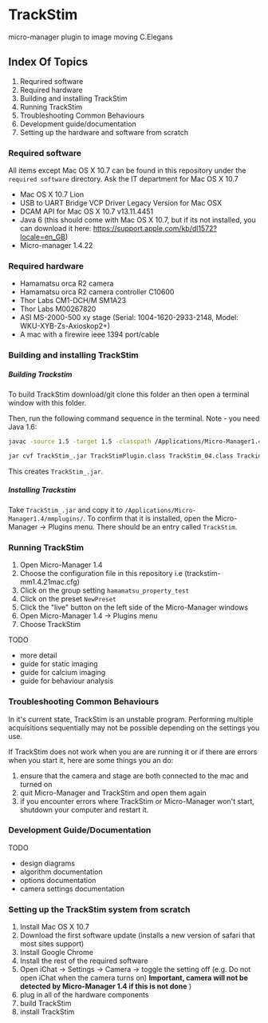 # TrackStim
micro-manager plugin to image moving C.Elegans


## Index Of Topics
1. Requrired software
2. Required hardware
3. Building and installing TrackStim
4. Running TrackStim
5. Troubleshooting Common Behaviours
6. Development guide/documentation
7. Setting up the hardware and software from scratch


### Required software

All items except Mac OS X 10.7 can be found in this repository under the ```required software``` directory.
Ask the IT department for Mac OS X 10.7

- Mac OS X 10.7 Lion
- USB to UART Bridge VCP Driver Legacy Version for Mac OSX
- DCAM API for Mac OS X 10.7 v13.11.4451
- Java 6 (this should come with Mac OS X 10.7, but if its not installed, you can download it here: https://support.apple.com/kb/dl1572?locale=en_GB) 
- Micro-manager 1.4.22


### Required hardware
- Hamamatsu orca R2 camera
- Hamamatsu orca R2 camera controller C10600
- Thor Labs CM1-DCH/M SM1A23
- Thor Labs M00267820
- ASI MS-2000-500 xy stage (Serial: 1004-1620-2933-2148, Model: WKU-XYB-Zs-Axioskop2+)
- A mac with a firewire ieee 1394 port/cable

### Building and installing TrackStim

##### Building Trackstim

To build TrackStim download/git clone this folder an then open a terminal window with this folder.

Then, run the following command sequence in the terminal.  Note - you need Java 1.6:

```sh
javac -source 1.5 -target 1.5 -classpath /Applications/Micro-Manager1.4/ij.jar:/Applications/Micro-Manager1.4/plugins/Micro-Manager/MMCoreJ.jar:/Applications/Micro-Manager1.4/plugins/Micro-Manager/MMJ_.jar -Xlint:unchecked TrackStimPlugin.java

jar cvf TrackStim_.jar TrackStimPlugin.class TrackStim_04.class TrackingThread11.class SignalSender01.class
```

This creates ```TrackStim_.jar```.  


##### Installing Trackstim 
Take ```TrackStim_.jar``` and copy it to ```/Applications/Micro-Manager1.4/mmplugins/```.  To confirm that it is installed, open the Micro-Manager -> Plugins menu.  There should be an entry called ```TrackStim```.



### Running TrackStim
1. Open Micro-Manager 1.4
2. Choose the configuration file in this repository i.e (trackstim-mm1.4.21mac.cfg)
3. Click on the group setting ```hamamatsu_property_test```
4. Click on the preset ```NewPreset```
5. Click the "live" button on the left side of the Micro-Manager windows
6. Open Micro-Manager 1.4 -> Plugins menu
7. Choose TrackStim

TODO
- more detail
- guide for static imaging
- guide for calcium imaging
- guide for behaviour analysis

### Troubleshooting Common Behaviours
In it's current state, TrackStim is an unstable program.  Performing multiple acquisitions sequentially may not be possible depending on the settings you use.

If TrackStim does not work when you are are running it or if there are errors when you start it, here are some things you an do:
1. ensure that the camera and stage are both connected to the mac and turned on
2. quit Micro-Manager and TrackStim and open them again
3. if you encounter errors where TrackStim or Micro-Manager won't start, shutdown your computer and restart it.

### Development Guide/Documentation
TODO
- design diagrams
- algorithm documentation
- options documentation
- camera settings documentation

### Setting up the TrackStim system from scratch
1. Install Mac OS X 10.7 
2. Download the first software update (installs a new version of safari that most sites support)
3. Install Google Chrome
4. Install the rest of the required software
5. Open iChat -> Settings -> Camera -> toggle the setting off (e.g. Do not open iChat when the camera turns on) **Important, camera will not be detected by Micro-Manager 1.4 if this is not done** )
6. plug in all of the hardware components
7. build TrackStim
8. install TrackStim


